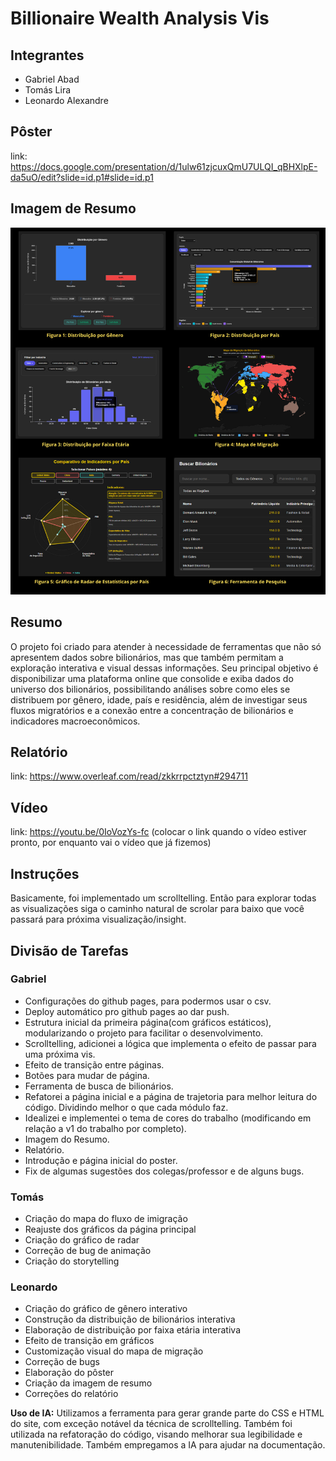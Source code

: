 # Billionaire Wealth Analysis Vis

## Integrantes
- Gabriel Abad
- Tomás Lira
- Leonardo Alexandre

## Pôster
link: https://docs.google.com/presentation/d/1ulw61zjcuxQmU7ULQI_qBHXlpE-da5uO/edit?slide=id.p1#slide=id.p1

## Imagem de Resumo
![Resumo](static/imagem_de_resumo.png)

## Resumo
O projeto foi criado para atender à necessidade de ferramentas que não só apresentem dados sobre bilionários, mas que também permitam a exploração interativa e visual dessas informações. Seu principal objetivo é disponibilizar uma plataforma online que consolide e exiba dados do universo dos bilionários, possibilitando análises sobre como eles se distribuem por gênero, idade, país e residência, além de investigar seus fluxos migratórios e a conexão entre a concentração de bilionários e indicadores macroeconômicos.

## Relatório
link: https://www.overleaf.com/read/zkkrrpctztyn#294711

## Vídeo
link: https://youtu.be/0IoVozYs-fc (colocar o link quando o vídeo estiver pronto, por enquanto vai o vídeo que já fizemos)

## Instruções
Basicamente, foi implementado um scrolltelling. Então para explorar todas as visualizações siga o caminho natural de scrolar para baixo que você passará para próxima visualização/insight.


## Divisão de Tarefas

### Gabriel
- Configurações do github pages, para podermos usar o csv.
- Deploy automático pro github pages ao dar push.
- Estrutura inicial da primeira página(com gráficos estáticos), modularizando o projeto para facilitar o desenvolvimento.
- Scrolltelling, adicionei a lógica que implementa o efeito de passar para uma próxima vis.
- Efeito de transição entre páginas.
- Botões para mudar de página.
- Ferramenta de busca de bilionários.
- Refatorei a página inicial e a página de trajetoria para melhor leitura do código. Dividindo melhor o que cada módulo faz.
- Idealizei e implementei o tema de cores do trabalho (modificando em relação a v1 do trabalho por completo).
- Imagem do Resumo.
- Relatório.
- Introdução e página inicial do poster.
- Fix de algumas sugestões dos colegas/professor e de alguns bugs.

### Tomás
- Criação do mapa do fluxo de imigração
- Reajuste dos gráficos da página principal
- Criação do gráfico de radar
- Correção de bug de animação
- Criação do storytelling

### Leonardo
- Criação do gráfico de gênero interativo
- Construção da distribuição de bilionários interativa
- Elaboração de distribuição por faixa etária interativa
- Efeito de transição em gráficos
- Customização visual do mapa de migração
- Correção de bugs 
- Elaboração do pôster
- Criação da imagem de resumo
- Correções do relatório


**Uso de IA:** 
Utilizamos a ferramenta para gerar grande parte do CSS e HTML do site, com exceção notável da técnica de scrolltelling. Também foi utilizada na refatoração do código, visando melhorar sua legibilidade e manutenibilidade. Também empregamos a IA para ajudar na documentação.
